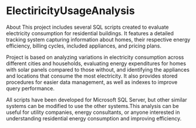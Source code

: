 # ElectiricityUsageAnalysis
About
This project includes several SQL scripts created to evaluate electricity consumption for residential buildings. It features a detailed tracking system capturing information about homes, their respective energy efficiency, billing cycles, included appliances, and pricing plans.

Project is based on analyzing variations in electricity consumption across different cities and households, evaluating energy expenditures for homes with solar panels compared to those without, and identifying the appliances and locations that consume the most electricity. It also provides stored procedures for easier data management, as well as indexes to improve query performance.

All scripts have been developed for Microsoft SQL Server, but other similar systems can be modified to use the other systems.This analysis can be useful for utility companies, energy consultants, or anyone interested in understanding residential energy consumption and improving efficiency.


